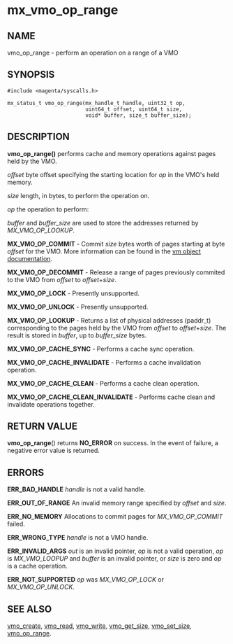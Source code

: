 # mx_vmo_op_range

## NAME

vmo_op_range - perform an operation on a range of a VMO

## SYNOPSIS

```
#include <magenta/syscalls.h>

mx_status_t vmo_op_range(mx_handle_t handle, uint32_t op,
                         uint64_t offset, uint64_t size,
                         void* buffer, size_t buffer_size);

```

## DESCRIPTION

**vmo_op_range()** performs cache and memory operations against pages held by the VMO.

*offset* byte offset specifying the starting location for *op* in the VMO's held memory.

*size* length, in bytes, to perform the operation on.

*op* the operation to perform:

*buffer* and *buffer_size* are used to store the addresses returned by *MX_VMO_OP_LOOKUP*.

**MX_VMO_OP_COMMIT** - Commit *size* bytes worth of pages starting at byte *offset* for the VMO.
More information can be found in the [vm object documentation](../objects/vm_object.md).

**MX_VMO_OP_DECOMMIT** - Release a range of pages previously commited to the VMO from *offset* to *offset*+*size*.

**MX_VMO_OP_LOCK** - Presently unsupported.

**MX_VMO_OP_UNLOCK** - Presently unsupported.

**MX_VMO_OP_LOOKUP** - Returns a list of physical addresses (paddr_t) corresponding to the pages held by the VMO from *offset* to *offset*+*size*. The result is stored in *buffer*, up to *buffer_size* bytes.

**MX_VMO_OP_CACHE_SYNC** - Performs a cache sync operation.

**MX_VMO_OP_CACHE_INVALIDATE** - Performs a cache invalidation operation.

**MX_VMO_OP_CACHE_CLEAN** - Performs a cache clean operation.

**MX_VMO_OP_CACHE_CLEAN_INVALIDATE** - Performs cache clean and invalidate operations together.


## RETURN VALUE

**vmo_op_range**() returns **NO_ERROR** on success. In the event of failure, a negative error
value is returned.

## ERRORS

**ERR_BAD_HANDLE**  *handle* is not a valid handle.

**ERR_OUT_OF_RANGE**  An invalid memory range specified by *offset* and *size*.

**ERR_NO_MEMORY**  Allocations to commit pages for *MX_VMO_OP_COMMIT* failed.

**ERR_WRONG_TYPE**  *handle* is not a VMO handle.

**ERR_INVALID_ARGS**  *out* is an invalid pointer, *op* is not a valid operation, *op* is
*MX_VMO_LOOPUP* and *buffer* is an invalid pointer, or *size* is zero and *op* is a cache operation.

**ERR_NOT_SUPPORTED**  *op* was *MX_VMO_OP_LOCK* or *MX_VMO_OP_UNLOCK*.

## SEE ALSO

[vmo_create](vmo_create.md),
[vmo_read](vmo_read.md),
[vmo_write](vmo_write.md),
[vmo_get_size](vmo_get_size.md),
[vmo_set_size](vmo_set_size.md),
[vmo_op_range](vmo_op_range.md).
